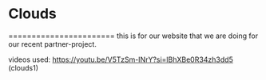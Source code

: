 # Clouds
=======================
this is for our website that we are doing for our recent partner-project.


videos used:
https://youtu.be/V5TzSm-INrY?si=lBhXBe0R34zh3dd5 (clouds1)
